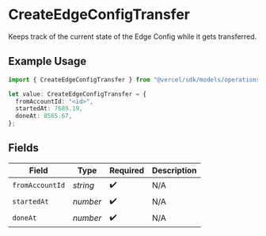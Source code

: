 # CreateEdgeConfigTransfer

Keeps track of the current state of the Edge Config while it gets transferred.

## Example Usage

```typescript
import { CreateEdgeConfigTransfer } from "@vercel/sdk/models/operations/createedgeconfig.js";

let value: CreateEdgeConfigTransfer = {
  fromAccountId: "<id>",
  startedAt: 7689.19,
  doneAt: 8565.67,
};
```

## Fields

| Field              | Type               | Required           | Description        |
| ------------------ | ------------------ | ------------------ | ------------------ |
| `fromAccountId`    | *string*           | :heavy_check_mark: | N/A                |
| `startedAt`        | *number*           | :heavy_check_mark: | N/A                |
| `doneAt`           | *number*           | :heavy_check_mark: | N/A                |